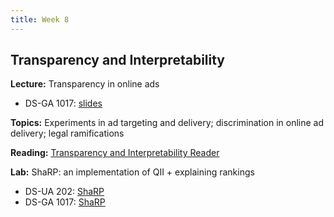 ```yaml
---
title: Week 8
---
```


## Transparency and Interpretability

**Lecture:** Transparency in online ads

* DS-GA 1017: [slides](../../../assets/8_Transparency_Ads_1017.pdf)
<!-- * DS-UA 202: [slides](../../../assets/12_transparency_ads_202_2023.pdf) -->

**Topics:** Experiments in ad targeting and delivery; discrimination in online ad delivery; legal ramifications

**Reading:** [Transparency and Interpretability Reader](../../../assets/transparency_reader_2024.pdf) 

**Lab:** ShaRP: an implementation of QII + explaining rankings

* DS-UA 202: [ShaRP](https://drive.google.com/file/d/1KU7DlueYCQOXhlukc4I9XrrCWMUSnLRw/view?usp=sharing)
* DS-GA 1017: [ShaRP](https://drive.google.com/file/d/1Pt95RDWl1LMJ8vIa8rxB5E1jjM9qkQPs/view?usp=sharing)
